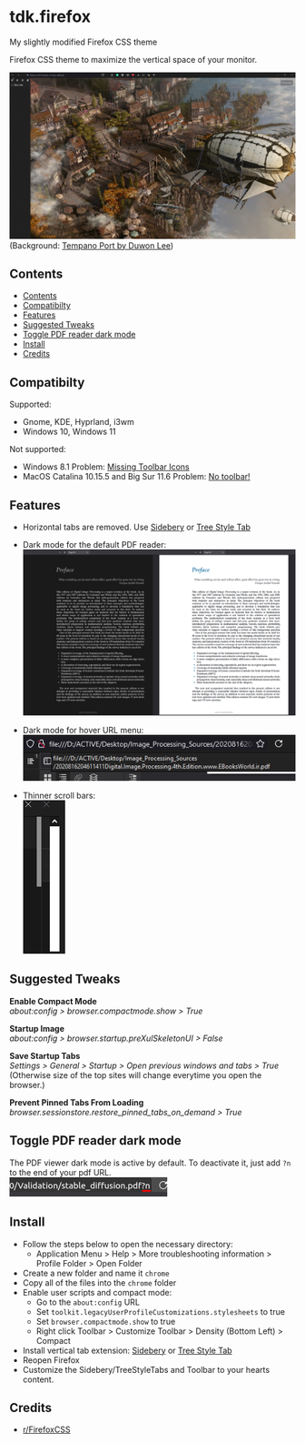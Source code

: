 # tdk.firefox
My slightly modified Firefox CSS theme

Firefox CSS theme to maximize the vertical space of your monitor.

![alt text](pics/overall.png?raw=true)
(Background: [Tempano Port by Duwon Lee](https://www.artstation.com/artwork/dB84A))

## Contents
- [Contents](#contents)
- [Compatibilty](#compatibilty)
- [Features](#features)
- [Suggested Tweaks](#suggested-tweaks)
- [Toggle PDF reader dark mode](#toggle-pdf-reader-dark-mode)
- [Install](#install)
- [Credits](#credits)

## Compatibilty
Supported:
* Gnome, KDE, Hyprland, i3wm
* Windows 10, Windows 11

Not supported:
* Windows 8.1
Problem: [Missing Toolbar Icons](https://github.com/hakan-demirli/Firefox_Custom_CSS/issues/7)
*  MacOS Catalina 10.15.5 and Big Sur 11.6
Problem: [No toolbar!](https://github.com/hakan-demirli/Firefox_Custom_CSS/issues/3)

## Features
 * Horizontal tabs are removed. Use [Sidebery](https://addons.mozilla.org/en-US/firefox/addon/sidebery/) or [Tree Style Tab](https://addons.mozilla.org/en-US/firefox/addon/tree-style-tab/)
 * Dark mode for the default PDF reader:<br>
   ![alt text](pics/dark_mode.png?raw=true)

 * Dark mode for hover URL menu:<br>
 ![alt text](pics/dark_hover_menu.png)

 * Thinner scroll bars:<br>
 ![alt text](pics/scroll_bar.png)

## Suggested Tweaks
**Enable Compact Mode**<br>
_about:config > browser.compactmode.show > True_

**Startup Image**<br>
_about:config > browser.startup.preXulSkeletonUI > False_

**Save Startup Tabs**<br>
_Settings > General > Startup > Open previous windows and tabs > True_
(Otherwise size of the top sites will change everytime you open the browser.)

**Prevent Pinned Tabs From Loading**
_browser.sessionstore.restore_pinned_tabs_on_demand > True_

## Toggle PDF reader dark mode
The PDF viewer dark mode is active by default. To deactivate it, just add ```?n``` to the end of your pdf URL.<br>
![alt text](pics/pdf_dark_mode.png)

## Install
* Follow the steps below to open the necessary directory:
  * Application Menu > Help > More troubleshooting information > Profile Folder > Open Folder
* Create a new folder and name it `chrome`
* Copy all of the files into the `chrome` folder
* Enable user scripts and compact mode:
  * Go to the `about:config` URL
  * Set `toolkit.legacyUserProfileCustomizations.stylesheets` to true
  * Set `browser.compactmode.show` to true
  * Right click Toolbar > Customize Toolbar > Density (Bottom Left) > Compact
* Install vertical tab extension: [Sidebery](https://addons.mozilla.org/en-US/firefox/addon/sidebery/) or [Tree Style Tab](https://addons.mozilla.org/en-US/firefox/addon/tree-style-tab/)
* Reopen Firefox
* Customize the Sidebery/TreeStyleTabs and Toolbar to your hearts content.
## Credits
  * [r/FirefoxCSS](https://www.reddit.com/r/FirefoxCSS/)
